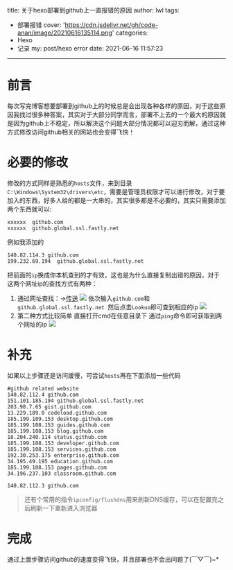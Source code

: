 title: 关于hexo部署到github上一直报错的原因
author: lwl
tags:
  - 部署报错
cover: 'https://cdn.jsdelivr.net/gh/code-anan/image/20210616135114.png'
categories:
  - Hexo
  - 记录
my: post/hexo error
date: 2021-06-16 11:57:23
---
# 前言
每次写完博客想要部署到github上的时候总是会出现各种各样的原因，对于这些原因我找过很多种答案，其实对于大部分同学而言，部署不上去的一个最大的原因就是因为github上不稳定，所以解决这个问题大部分情况都可以迎刃而解，通过这种方式修改访问github相关的网站也会变得飞快！
# 必要的修改
修改的方式同样是熟悉的`hosts`文件，来到目录`C:\Windows\System32\drivers\etc`，需要是管理员权限才可以进行修改，对于要加入的东西，好多人给的都是一大串的，其实很多都是不必要的，其实只需要添加两个东西就可以:
```
xxxxxx  github.com
xxxxxx  github.global.ssl.fastly.net 
```
例如我添加的
```
140.82.114.3 github.com 
199.232.69.194  github.global.ssl.fastly.net 
```
把前面的`ip`换成你本机查到的才有效，这也是为什么直接复制出错的原因，对于这两个网址ip的查找方式有两种：
1. 通过网址查找：->[传送](https://www.ipaddress.com/ip-lookup)
![](https://cdn.jsdelivr.net/gh/code-anan/image/20210616133559.png)
依次输入`github.com`和`github.global.ssl.fastly.net `然后点击`Lookuo`即可查到相应的ip
![](https://cdn.jsdelivr.net/gh/code-anan/image/20210616133755.png)
2. 第二种方式比较简单 直接打开cmd在任意目录下 通过`ping`命令即可获取到两个网址的ip
![](https://cdn.jsdelivr.net/gh/code-anan/image/20210616133912.png)
# 补充
如果以上步骤还是访问缓慢，可尝试`hosts`再在下面添加一些代码
```
#github related website
140.82.112.4 github.com
151.101.185.194 github.global.ssl.fastly.net
203.98.7.65 gist.github.com
13.229.189.0 codeload.github.com
185.199.109.153 desktop.github.com
185.199.108.153 guides.github.com
185.199.108.153 blog.github.com
18.204.240.114 status.github.com
185.199.108.153 developer.github.com
185.199.108.153 services.github.com
192.30.253.175 enterprise.github.com
34.195.49.195 education.github.com
185.199.108.153 pages.github.com
34.196.237.103 classroom.github.com

140.82.112.3 github.com
```
> 还有个常用的指令`ipconfig/flushdns`用来刷新DNS缓存，可以在配置完之后刷新一下重新进入浏览器
# 完成
通过上面步骤访问github的速度变得飞快，并且部署也不会出问题了(￣▽￣)~*